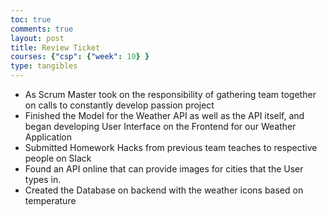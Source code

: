 ```yaml
---
toc: true
comments: true
layout: post
title: Review Ticket
courses: {"csp": {"week": 10} }
type: tangibles
---
```



- As Scrum Master took on the responsibility of gathering team together on calls to constantly develop passion project
- Finished the Model for the Weather API as well as the API itself, and began developing User Interface on the Frontend for our Weather Application
- Submitted Homework Hacks from previous team teaches to respective people on Slack
- Found an API online that can provide images for cities that the User types in. 
- Created the Database on backend with the weather icons based on temperature 

